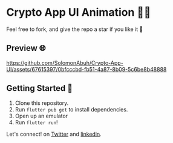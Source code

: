 # Crypto App UI Animation 🤑🚀
Feel free to fork, and give the repo a star if you like it 🤩

## Preview 🌐


https://github.com/SolomonAbuh/Crypto-App-UI/assets/67615397/0bfcccbd-fb51-4a87-8b09-5c6be8b48888



## Getting Started 🚀

1. Clone this repository.
2. Run `flutter pub get` to install dependencies.
3. Open up an emulator
4. Run `flutter run`!

Let's connect! on [Twitter](https://twitter.com/Solomon_dart) and [linkedin](https://www.linkedin.com/in/solomon-abuh/).
